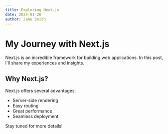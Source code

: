 ```yaml
---
title: Exploring Next.js
date: 2024-01-20
author: Jane Smith
---
```


# My Journey with Next.js

Next.js is an incredible framework for building web applications. In this post, I'll share my experiences and insights.

## Why Next.js?

Next.js offers several advantages:

- Server-side rendering
- Easy routing
- Great performance
- Seamless deployment

Stay tuned for more details!
